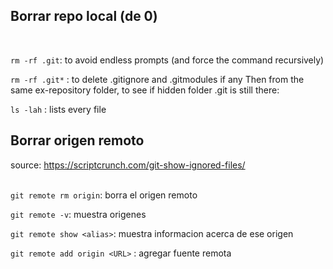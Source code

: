 ## Borrar repo local (de 0)<br>
<br>

`rm -rf .git`: to avoid endless prompts (and force the command recursively)

`rm -rf .git*` : to delete .gitignore and .gitmodules if any
Then from the same ex-repository folder, to see if hidden folder .git is still there:

`ls -lah` : lists every file

## Borrar origen remoto

source: https://scriptcrunch.com/git-show-ignored-files/
<br><br>

`git remote rm origin`: borra el origen remoto

`git remote -v`: muestra origenes

`git remote show <alias>`: muestra informacion acerca de ese origen

`git remote add origin <URL>` : agregar fuente remota

